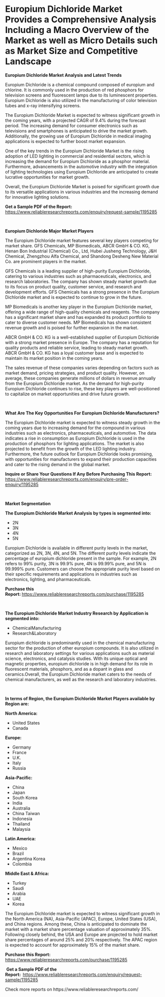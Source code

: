 <p><h1>Europium Dichloride Market Provides a Comprehensive Analysis Including a Macro Overview of the Market as well as Micro Details such as Market Size and Competitive Landscape</h1></p><p><strong>Europium Dichloride Market Analysis and Latest Trends</strong></p>
<p><p>Europium Dichloride is a chemical compound composed of europium and chlorine. It is commonly used in the production of red phosphors for television screens and fluorescent lamps due to its luminescent properties. Europium Dichloride is also utilized in the manufacturing of color television tubes and x-ray intensifying screens.</p><p>The Europium Dichloride Market is expected to witness significant growth in the coming years, with a projected CAGR of 9.4% during the forecast period. The increasing demand for consumer electronics such as televisions and smartphones is anticipated to drive the market growth. Additionally, the growing use of Europium Dichloride in medical imaging applications is expected to further boost market expansion.</p><p>One of the key trends in the Europium Dichloride Market is the rising adoption of LED lighting in commercial and residential sectors, which is increasing the demand for Europium Dichloride as a phosphor material. Furthermore, advancements in the automotive industry with the integration of lighting technologies using Europium Dichloride are anticipated to create lucrative opportunities for market growth.</p><p>Overall, the Europium Dichloride Market is poised for significant growth due to its versatile applications in various industries and the increasing demand for innovative lighting solutions.</p></p>
<p><strong>Get a Sample PDF of the Report:&nbsp;</strong> <a href="https://www.reliableresearchreports.com/enquiry/request-sample/1195285">https://www.reliableresearchreports.com/enquiry/request-sample/1195285</a></p>
<p>&nbsp;</p>
<p><strong>Europium Dichloride Major Market Players</strong></p>
<p><p>The Europium Dichloride market features several key players competing for market share. GFS Chemicals, MP Biomedicals, ABCR GmbH & CO. KG, Henan Bon Industrial (Chemical) Co., Ltd, Hubei Jusheng Technology, J&H Chemical, Zhengzhou Alfa Chemical, and Shandong Desheng New Material Co. are prominent players in the market.</p><p>GFS Chemicals is a leading supplier of high-purity Europium Dichloride, catering to various industries such as pharmaceuticals, electronics, and research laboratories. The company has shown steady market growth due to its focus on product quality, customer service, and research and development efforts. GFS Chemicals has a strong presence in the Europium Dichloride market and is expected to continue to grow in the future.</p><p>MP Biomedicals is another key player in the Europium Dichloride market, offering a wide range of high-quality chemicals and reagents. The company has a significant market share and has expanded its product portfolio to cater to diverse customer needs. MP Biomedicals has shown consistent revenue growth and is poised for further expansion in the market.</p><p>ABCR GmbH & CO. KG is a well-established supplier of Europium Dichloride with a strong market presence in Europe. The company has a reputation for quality products and reliable service, leading to steady market growth. ABCR GmbH & CO. KG has a loyal customer base and is expected to maintain its market position in the coming years.</p><p>The sales revenue of these companies varies depending on factors such as market demand, pricing strategies, and product quality. However, on average, these companies generate millions of dollars in revenue annually from the Europium Dichloride market. As the demand for high-purity Europium Dichloride continues to rise, these key players are well-positioned to capitalize on market opportunities and drive future growth.</p></p>
<p>&nbsp;</p>
<p><strong>What Are The Key Opportunities For Europium Dichloride Manufacturers?</strong></p>
<p><p>The Europium Dichloride market is expected to witness steady growth in the coming years due to increasing demand for the compound in various industries such as electronics, pharmaceuticals, and automotive. The data indicates a rise in consumption as Europium Dichloride is used in the production of phosphors for lighting applications. The market is also projected to benefit from the growth of the LED lighting industry. Furthermore, the future outlook for Europium Dichloride looks promising, with opportunities for manufacturers to expand their production capacities and cater to the rising demand in the global market.</p></p>
<p><strong>Inquire or Share Your Questions If Any Before Purchasing This Report:</strong> <a href="https://www.reliableresearchreports.com/enquiry/pre-order-enquiry/1195285">https://www.reliableresearchreports.com/enquiry/pre-order-enquiry/1195285</a></p>
<p>&nbsp;</p>
<p><strong>Market Segmentation</strong></p>
<p><strong>The Europium Dichloride Market Analysis by types is segmented into:</strong></p>
<p><ul><li>2N</li><li>3N</li><li>4N</li><li>5N</li></ul></p>
<p><p>Europium Dichloride is available in different purity levels in the market, categorized as 2N, 3N, 4N, and 5N. The different purity levels indicate the percentage of europium dichloride present in the sample. For example, 2N refers to 99% purity, 3N is 99.9% pure, 4N is 99.99% pure, and 5N is 99.999% pure. Customers can choose the appropriate purity level based on their specific requirements and applications in industries such as electronics, lighting, and pharmaceuticals.</p></p>
<p><strong>Purchase this Report:&nbsp;</strong><a href="https://www.reliableresearchreports.com/purchase/1195285">https://www.reliableresearchreports.com/purchase/1195285</a></p>
<p>&nbsp;</p>
<p><strong>The Europium Dichloride Market Industry Research by Application is segmented into:</strong></p>
<p><ul><li>ChemicalManufacturing</li><li>Research&Laboratory</li></ul></p>
<p><p>Europium dichloride is predominantly used in the chemical manufacturing sector for the production of other europium compounds. It is also utilized in research and laboratory settings for various applications such as material science, electronics, and catalysis studies. With its unique optical and magnetic properties, europium dichloride is in high demand for its role in fluorescent materials, phosphors, and as a dopant in glass and ceramics.Overall, the Europium Dichloride market caters to the needs of chemical manufacturers, as well as the research and laboratory industries.</p></p>
<p>&nbsp;</p>
<p><strong>In terms of Region, the Europium Dichloride Market Players available by Region are:</strong></p>
<p>
    <p> <strong> North America: </strong>
        <ul>
            <li>United States</li>
            <li>Canada</li>
        </ul>
        </p> 
    <p> <strong> Europe: </strong>
        <ul>
            <li>Germany</li>
            <li>France</li>
            <li>U.K.</li>
            <li>Italy</li>
            <li>Russia</li>
        </ul>
        </p> 
    <p> <strong> Asia-Pacific: </strong>
        <ul>
            <li>China</li>
            <li>Japan</li>
            <li>South Korea</li>
            <li>India</li>
            <li>Australia</li>
            <li>China Taiwan</li>
            <li>Indonesia</li>
            <li>Thailand</li>
            <li>Malaysia</li>
        </ul>
        </p> 
    <p> <strong> Latin America: </strong>
        <ul>
            <li>Mexico</li>
            <li>Brazil</li>
            <li>Argentina Korea</li>
            <li>Colombia</li>
        </ul>
        </p> 
    <p> <strong> Middle East & Africa: </strong>
        <ul>
            <li>Turkey</li>
            <li>Saudi</li>
            <li>Arabia</li>
            <li>UAE</li>
            <li>Korea</li>
        </ul>
    </p>
    </p>
<p><p>The Europium Dichloride market is expected to witness significant growth in the North America (NA), Asia-Pacific (APAC), Europe, United States (USA), and China regions. Among these, China is anticipated to dominate the market with a market share percentage valuation of approximately 35%. Following closely behind, the USA and Europe are projected to hold market share percentages of around 25% and 20% respectively. The APAC region is expected to account for approximately 15% of the market share.</p></p>
<p><strong>Purchase this Report: </strong><a href="https://www.reliableresearchreports.com/purchase/1195285">https://www.reliableresearchreports.com/purchase/1195285</a></p>
<p>&nbsp;<strong>Get a Sample PDF of the Report:&nbsp;&nbsp;</strong><a href="https://www.reliableresearchreports.com/enquiry/request-sample/1195285">https://www.reliableresearchreports.com/enquiry/request-sample/1195285</a></p>
<p><strong></strong></p>
<p>Check more reports on https://www.reliableresearchreports.com/</p>